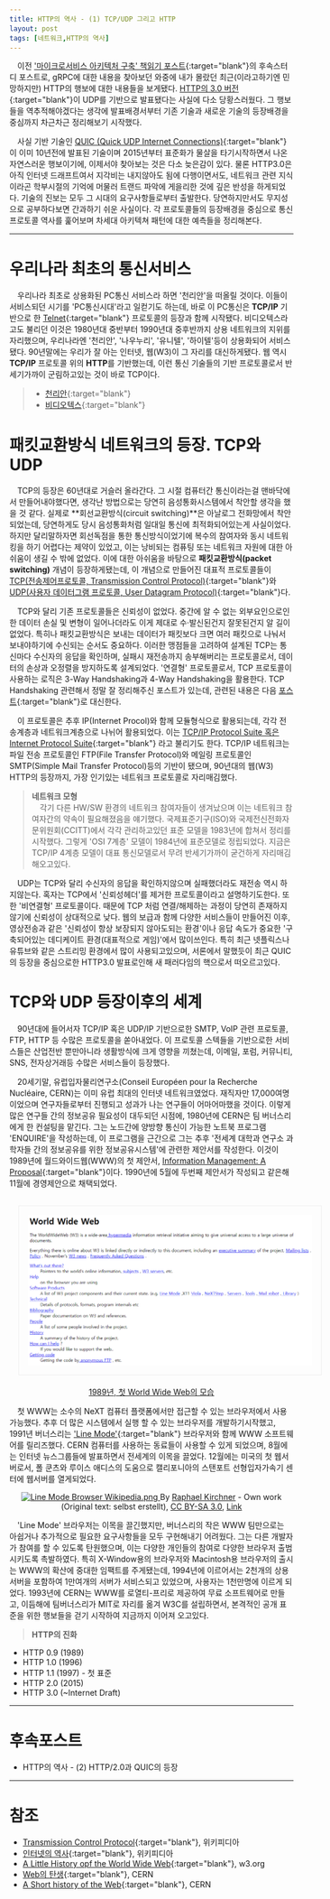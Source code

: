 ```yaml
---
title: HTTP의 역사 - (1) TCP/UDP 그리고 HTTP
layout: post
tags: [네트워크,HTTP의 역사]
---
```

　이전 ['마이크로서비스 아키텍처 구축' 책읽기 포스트]({{site.url}}/2022/01/26/Building-Microservices/){:target="blank"}의 후속스터디 포스트로, gRPC에 대한 내용을 찾아보던 와중에 내가 몰랐던 최근(이라고하기엔 민망하지만) HTTP의 행보에 대한 내용들을 보게됐다. [HTTP의 3.0 버전](https://datatracker.ietf.org/doc/html/draft-ietf-quic-http-17){:target="blank"}이 UDP를 기반으로 발표됐다는 사실에 다소 당황스러웠다. 그 행보들을 역추적해야겠다는 생각에 발표배경서부터 기존 기술과 새로운 기술의 등장배경을 중심까지 차근차근 정리해보기 시작했다.<!--more-->

　사실 기반 기술인 [QUIC (Quick UDP Internet Connections)](https://docs.google.com/document/d/1WJvyZflAO2pq77yOLbp9NsGjC1CHetAXV8I0fQe-B_U/edit){:target="blank"}이 이미 10년전에 발표된 기술이며 2015년부터 표준화가 물살을 타기시작하면서 나온 자연스러운 행보이기에, 이제서야 찾아보는 것은 다소 늦은감이 있다. 물론 HTTP3.0은 아직 인터넷 드래프트여서 지각비는 내지않아도 됨에 다행이면서도, 네트워크 관련 지식이라곤 학부시절의 기억에 머물러 트랜드 파악에 게을리한 것에 깊은 반성을 하게되었다. 기술의 진보는 모두 그 시대의 요구사항들로부터 출발한다. 당연하지만서도 무지성으로 공부하다보면 간과하기 쉬운 사실이다. 각 프로토콜들의 등장배경을 중심으로 통신프로토콜 역사를 훑어보며 차세대 아키텍쳐 패턴에 대한 예측들을 정리해본다.

<hr/>

# 우리나라 최초의 통신서비스
　우리나라 최초로 상용화된 PC통신 서비스라 하면 '천리안'을 떠올릴 것이다. 이들이 서비스되던 시기를 'PC통신시대'라고 일컫기도 하는데, 바로 이 PC통신은 **TCP/IP** 기반으로 한 [Telnet](https://datatracker.ietf.org/doc/html/rfc854){:target="blank"} 프로토콜의 등장과 함께 시작됐다. 비디오텍스라고도 불리던 이것은 1980년대 중반부터 1990년대 중후반까지 상용 네트워크의 지위를 자리했으며, 우리나라엔 '천리안', '나우누리', '유니텔', '하이텔'등이 상용화되어 서비스됐다. 90년말에는 우리가 잘 아는 인터넷, 웹(W3)이 그 자리를 대신하게됐다. 웹 역시 **TCP/IP** 프로토콜 위의 **HTTP**를 기반했는데, 이런 통신 기술들의 기반 프로토콜로서 반세기가까이 군림하고있는 것이 바로 TCP이다.
> - [천리안](https://newslibrary.naver.com/viewer/index.naver?articleId=1985062400099211021&editNo=1&printCount=1&publishDate=1985-06-24&officeId=00009&pageNo=11&printNo=5940&publishType=00020){:target="blank"}
> - [비디오텍스](https://en.wikipedia.org/wiki/Videotex){:target="blank"}

# 패킷교환방식 네트워크의 등장. TCP와 UDP
　TCP의 등장은 60년대로 거슬러 올라간다. 그 시절 컴퓨터간 통신이라는걸 맨바닥에서 만들어내야했다면, 생각난 방법으로는 당연히 음성통화시스템에서 착안할 생각을 했을 것 같다. 실제로 **회선교환방식(circuit switching)**은 아날로그 전화망에서 착안되었는데, 당연하게도 당시 음성통화처럼 일대일 통신에 최적화되어있는게 사실이었다. 하지만 달리말하자면 회선독점을 통한 통신방식이었기에 복수의 참여자와 동시 네트워킹을 하기 어렵다는 제약이 있었고, 이는 낭비되는 컴퓨팅 또는 네트워크 자원에 대한 아쉬움이 생길 수 밖에 없었다. 이에 대한 아쉬움을 바탕으로 **패킷교환방식(packet switching)** 개념이 등장하게됐는데, 이 개념으로 만들어진 대표적 프로토콜들이 [TCP(전송제어프로토콜, Transmission Control Protocol)](https://datatracker.ietf.org/doc/html/rfc675){:target="blank"}와 [UDP(사용자 데이터그램 프로토콜, User Datagram Protocol)](https://datatracker.ietf.org/doc/html/rfc768){:target="blank"}다.

　TCP와 달리 기존 프로토콜들은 신뢰성이 없었다. 중간에 알 수 없는 외부요인으로인한 데이터 손실 및 변형이 일어나더라도 이게 제대로 수·발신된건지 잘못된건지 알 길이 없었다. 특히나 패킷교환방식은 보내는 데이터가 패킷보다 크면 여러 패킷으로 나눠서 보내야하기에 수신되는 순서도 중요하다. 이러한 맹점들을 고려하여 설계된 TCP는 통신마다 수신자의 응답을 확인하며, 실패시 재전송까지 송부해버리는 프로토콜로서, 데이터의 손상과 오정렬을 방지하도록 설계되었다. '연결형' 프로토콜로서, TCP 프로토콜이 사용하는 로직은 3-Way Handshaking과 4-Way Handshaking을 활용한다. TCP Handshaking 관련해서 정말 잘 정리해주신 포스트가 있는데, 관련된 내용은 다음 [포스트](https://velog.io/@averycode/%EB%84%A4%ED%8A%B8%EC%9B%8C%ED%81%AC-TCPUDP%EC%99%80-3-Way-Handshake4-Way-Handshake){:target="blank"}로 대신한다.

　이 프로토콜은 추후 IP(Internet Procol)와 함께 모듈형식으로 활용되는데, 각각 전송계층과 네트워크계층으로 나뉘어 활용되었다. 이는 [TCP/IP Protocol Suite 혹은 Internet Protocol Suite](https://en.wikipedia.org/wiki/Internet_protocol_suite){:target="blank"} 라고 불리기도 한다. TCP/IP 네트워크는 파일 전송 프로토콜인 FTP(File Transfer Protocol)와 메일링 프로토콜인 SMTP(Simple Mail Transfer Protocol)등의 기반이 됐으며, 90년대의 웹(W3) HTTP의 등장까지, 가장 인기있는 네트워크 프로토콜로 자리매김했다.

> **네트워크 모형**<br/>
　각기 다른 HW/SW 환경의 네트워크 참여자들이 생겨났으며 이는 네트워크 참여자간의 약속이 필요해졌음을 얘기했다. 국제표준기구(ISO)와 국제전신전화자문위원회(CCITT)에서 각각 관리하고있던 표준 모델을 1983년에 합쳐서 정리를 시작했다. 그렇게 'OSI 7계층' 모델이 1984년에 표준모델로 정립되었다. 지금은 TCP/IP 4계층 모델이 대표 통신모델로서 무려 반세기가까이 굳건하게 자리매김해오고있다.

　UDP는 TCP와 달리 수신자의 응답을 확인하지않으며 실패했더라도 재전송 역시 하지않는다. 혹자는 TCP에서 '신뢰성헤더'를 제거한 프로토콜이라고 설명하기도한다. 또한 '비연결형' 프로토콜이다. 때문에 TCP 처럼 연결/해제하는 과정이 당연히 존재하지 않기에 신뢰성이 상대적으로 낮다. 웹의 보급과 함께 다양한 서비스들이 만들어진 이후, 영상전송과 같은 '신뢰성이 항상 보장되지 않아도되는 환경'이나 응답 속도가 중요한 '구축되어있는 데디케이트 환경(대표적으로 게임)'에서 많이쓰인다. 특히 최근 넷플릭스나 유튜브와 같은 스트리밍 환경에서 많이 사용되고있으며, 서론에서 말했듯이 최근 QUIC의 등장을 중심으로한 HTTP3.0 발표로인해 새 패러다임의 핵으로서 떠오르고있다.

# TCP와 UDP 등장이후의 세계
　90년대에 들어서자 TCP/IP 혹은 UDP/IP 기반으로한 SMTP, VoIP 관련 프로토콜, FTP, HTTP 등 수많은 프로토콜을 쏟아내었다. 이 프로토콜 스텍들을 기반으로한 서비스들은 산업전반 뿐만아니라 생활방식에 크게 영향을 끼쳤는데, 이메일, 포럼, 커뮤니티, SNS, 전자상거래등 수많은 서비스들이 등장했다.

　20세기말, 유럽입자물리연구소(Conseil Européen pour la Recherche Nucléaire, CERN)는 이미 유럽 최대의 인터넷 네트워크였었다. 재직자만 17,000여명이었으며 연구자들로부터 진행되고 성과가 나는 연구들이 어마어마했을 것이다. 이렇게 많은 연구들 간의 정보공유 필요성이 대두되던 시점에, 1980년에 CERN은 팀 버너스리에게 한 컨설팅을 맡긴다. 그는 노드간에 양방향 통신이 가능한 노트북 프로그램 'ENQUIRE'을 작성하는데, 이 프로그램을 근간으로 그는 추후 '전세계 대학과 연구소 과학자들 간의 정보공유를 위한 정보공유시스템'에 관련한 제안서를 작성한다. 이것이 1989년에 월드와이드웹(WWW)의 첫 제안서, [Information Management: A Proposal](https://www.w3.org/History/1989/proposal.html){:target="blank"}이다. 1990년에 5월에 두번째 제안서가 작성되고 같은해 11월에 경영제안으로 채택되었다.

<p align="center" style="color:gray">
  <img src="/public/img/msa-and-grpc-1-0.PNG" style="border:1px solid #eeeeee;padding: 1rem;margin:1rem;">
  <a href="http://info.cern.ch/hypertext/WWW/TheProject.html" target="blank">1989년, 첫 World Wide Web의 모습</a>
</p>

　첫 WWW는 소수의 NeXT 컴퓨터 플랫폼에서만 접근할 수 있는 브라우저에서 사용가능했다. 추후 더 많은 시스템에서 실행 할 수 있는 브라우저를 개발하기시작했고, 1991년 버너스리는 ['Line Mode']("https://en.wikipedia.org/wiki/Line_Mode_Browser"){:target="blank"} 브라우저와 함께 WWW 소프트웨어를 릴리즈했다. CERN 컴퓨터를 사용하는 동료들이 사용할 수 있게 되었으며, 8월에는 인터넷 뉴스그룹들에 발표하면서 전세계의 이목을 끌었다. 12월에는 미국의 첫 웹서버로서, 폴 쿤츠와 루이스 애디스의 도움으로 캘리포니아의 스탠포트 선형입자가속기 센터에 웹서버를 열게되었다.

<p align="center">
    <a href="https://commons.wikimedia.org/wiki/File:Line_Mode_Browser_Wikipedia.png#/media/File:Line_Mode_Browser_Wikipedia.png">
        <img src="https://upload.wikimedia.org/wikipedia/commons/6/6b/Line_Mode_Browser_Wikipedia.png" alt="Line Mode Browser Wikipedia.png">
    </a>
    By <a href="https://de.wikipedia.org/wiki/Benutzer:Raphael_Kirchner" class="extiw" title="de:Benutzer:Raphael Kirchner">Raphael Kirchner</a> - <span class="int-own-work" lang="en">Own work</span> (<span lang="en" dir="ltr">Original text: selbst erstellt</span>), <a href="https://creativecommons.org/licenses/by-sa/3.0" title="Creative Commons Attribution-Share Alike 3.0">CC BY-SA 3.0</a>, <a href="https://commons.wikimedia.org/w/index.php?curid=10955544">Link
    </a>
</p>

　'Line Mode' 브라우저는 이목을 끌긴했지만, 버너스리의 작은 WWW 팀만으로는 아쉽거나 추가적으로 필요한 요구사항들을 모두 구현해내기 어려웠다. 그는 다른 개발자가 참여를 할 수 있도록 탄원했으며, 이는 다양한 개인들의 참여로 다양한 브라우저 출범시키도록 촉발하였다. 특히 X-Window용의 브라우저와 Macintosh용 브라우저의 출시는 WWW의 확산에 중대한 임팩트를 주게됐는데, 1994년에 이르어서는 2천개의 상용서버을 포함하여 1만여개의 서버가 서비스되고 있었으며, 사용자는 1천만명에 이르게 되었다. 1993년에 CERN는 WWW를 로열티-프리로 제공하여 무료 소프트웨어로 만들고, 이듬해에 팀버너스리가 MIT로 자리를 옮겨 W3C를 설립하면서, 본격적인 공개 표준을 위한 행보들을 걷기 시작하여 지금까지 이어져 오고있다.


>**HTTP의 진화**<br/>
- HTTP 0.9 (1989)
- HTTP 1.0 (1996)
- HTTP 1.1 (1997) - 첫 표준
- HTTP 2.0 (2015)
- HTTP 3.0 (~Internet Draft)
<hr/>

# 후속포스트
-  HTTP의 역사 - (2) HTTP/2.0과 QUIC의 등장

<hr/>

# 참조
* [Transmission Control Protocol](https://en.wikipedia.org/wiki/Transmission_Control_Protocol){:target="blank"}, 위키피디아
* [인터넷의 역사](https://ko.wikipedia.org/wiki/%EC%9D%B8%ED%84%B0%EB%84%B7%EC%9D%98_%EC%97%AD%EC%82%AC){:target="blank"}, 위키피디아
* [A Little History opf the World Wide Web](https://www.w3.org/People/Berners-Lee/History.html){:target="blank"}, w3.org
* [Web의 탄생](https://home.cern/science/computing/birth-web){:target="blank"}, CERN
* [A Short history of the Web](https://home.cern/science/computing/birth-web/short-history-web){:target="blank"}, CERN